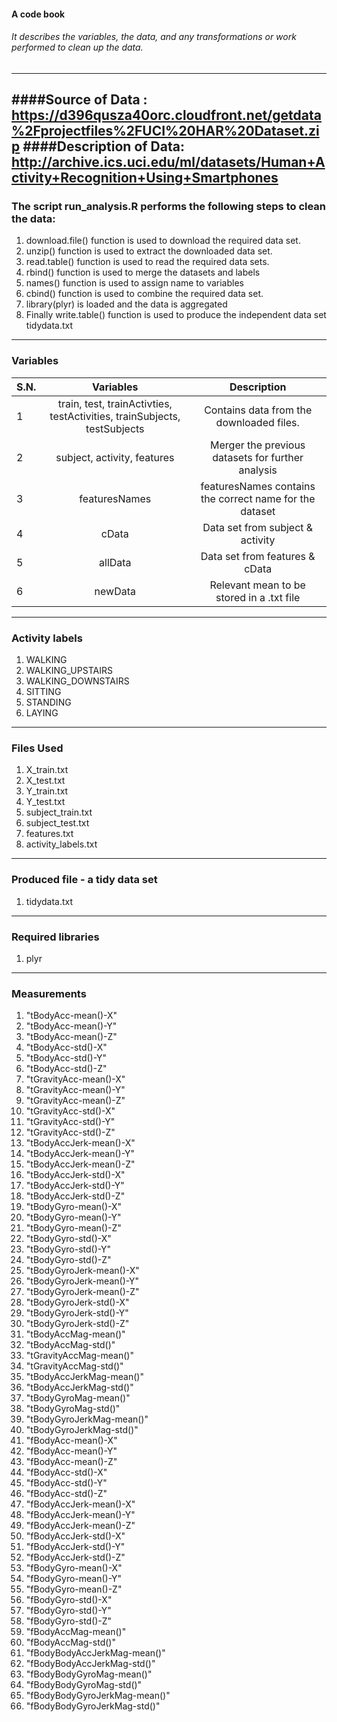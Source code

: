 #### A code book 
###### It describes the variables, the data, and any transformations or work  performed to clean up the data. 
-----------------------------------------------------------------------------------------------------------------------------
####Source of Data : https://d396qusza40orc.cloudfront.net/getdata%2Fprojectfiles%2FUCI%20HAR%20Dataset.zip
####Description of Data: http://archive.ics.uci.edu/ml/datasets/Human+Activity+Recognition+Using+Smartphones
-----------------------------------------------------------------------------------------------------------------------------
### The script run_analysis.R performs the following steps to clean the data: 

1. download.file() function is used to download the required data set.
2. unzip() function is used to extract the downloaded data set.
3. read.table() function is used to read the required data sets.
4. rbind() function is used to merge the datasets and labels
5. names() function is used to assign name to variables
6. cbind() function is used to combine the required data set.
7. library(plyr) is loaded and the data is aggregated
8. Finally write.table() function is used to produce the independent data set tidydata.txt


----------------------------------------------------------------------------------------------------------------------------
### Variables 
| S.N. |                                 Variables                                |                       Description                       |
|------|:------------------------------------------------------------------------:|:-------------------------------------------------------:|
| 1    | train, test, trainActivties, testActivities, trainSubjects, testSubjects | Contains data from the downloaded files.                |
| 2    | subject, activity, features                                              | Merger the previous datasets for further analysis       |
| 3    | featuresNames                                                            | featuresNames contains the correct name for the dataset |
| 4    | cData                                                                    | Data set from subject & activity                        |
| 5    | allData                                                                  | Data set from features & cData                          |
| 6    | newData                                                                  | Relevant mean to be stored in a .txt file               |


-----------------------------------------------------------------------------------------------------------------------------
### Activity labels
1. WALKING
2. WALKING_UPSTAIRS
3. WALKING_DOWNSTAIRS
4. SITTING
5. STANDING
6. LAYING


-----------------------------------------------------------------------------------------------------------------------------
### Files Used 
1. X_train.txt
2. X_test.txt
3. Y_train.txt
4. Y_test.txt
5. subject_train.txt
6. subject_test.txt
7. features.txt
8. activity_labels.txt

-----------------------------------------------------------------------------------------------------------------------------
### Produced file - a tidy data set 
1. tidydata.txt

-----------------------------------------------------------------------------------------------------------------------------
### Required libraries
1. plyr

--------------------------------------------------------------------------------------------------------------------------------------
### Measurements 

1. "tBodyAcc-mean()-X" 
2. "tBodyAcc-mean()-Y" 
3. "tBodyAcc-mean()-Z"
4. "tBodyAcc-std()-X" 
5. "tBodyAcc-std()-Y" 
6. "tBodyAcc-std()-Z" 
7. "tGravityAcc-mean()-X" 
8. "tGravityAcc-mean()-Y" 
9. "tGravityAcc-mean()-Z" 
10. "tGravityAcc-std()-X"
11. "tGravityAcc-std()-Y" 
12. "tGravityAcc-std()-Z" 
13. "tBodyAccJerk-mean()-X" 
14. "tBodyAccJerk-mean()-Y" 
15. "tBodyAccJerk-mean()-Z" 
16. "tBodyAccJerk-std()-X" 
17. "tBodyAccJerk-std()-Y" 
18. "tBodyAccJerk-std()-Z" 
19. "tBodyGyro-mean()-X" 
20. "tBodyGyro-mean()-Y" 
21. "tBodyGyro-mean()-Z" 
22. "tBodyGyro-std()-X"
23. "tBodyGyro-std()-Y" 
24. "tBodyGyro-std()-Z" 
25. "tBodyGyroJerk-mean()-X"
26. "tBodyGyroJerk-mean()-Y"
27. "tBodyGyroJerk-mean()-Z" 
28. "tBodyGyroJerk-std()-X" 
29. "tBodyGyroJerk-std()-Y" 
30. "tBodyGyroJerk-std()-Z" 
31. "tBodyAccMag-mean()"
32. "tBodyAccMag-std()"
33. "tGravityAccMag-mean()" 
34. "tGravityAccMag-std()" 
35. "tBodyAccJerkMag-mean()" 
36. "tBodyAccJerkMag-std()"
37. "tBodyGyroMag-mean()"
38. "tBodyGyroMag-std()"
39. "tBodyGyroJerkMag-mean()"
40. "tBodyGyroJerkMag-std()" 
41. "fBodyAcc-mean()-X" 
42. "fBodyAcc-mean()-Y" 
43. "fBodyAcc-mean()-Z" 
44. "fBodyAcc-std()-X" 
45. "fBodyAcc-std()-Y" 
46. "fBodyAcc-std()-Z" 
47. "fBodyAccJerk-mean()-X" 
48. "fBodyAccJerk-mean()-Y" 
49. "fBodyAccJerk-mean()-Z" 
50. "fBodyAccJerk-std()-X"
51. "fBodyAccJerk-std()-Y" 
52. "fBodyAccJerk-std()-Z"
53. "fBodyGyro-mean()-X"
54. "fBodyGyro-mean()-Y"
55. "fBodyGyro-mean()-Z" 
56. "fBodyGyro-std()-X"
57. "fBodyGyro-std()-Y"
58. "fBodyGyro-std()-Z"
59. "fBodyAccMag-mean()"
60. "fBodyAccMag-std()"
61. "fBodyBodyAccJerkMag-mean()" 
62. "fBodyBodyAccJerkMag-std()" 
63. "fBodyBodyGyroMag-mean()"
64. "fBodyBodyGyroMag-std()" 
65. "fBodyBodyGyroJerkMag-mean()" 
66. "fBodyBodyGyroJerkMag-std()"
